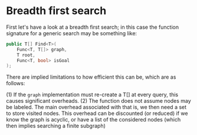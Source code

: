 # Breadth first search

First let's have a look at a breadth first search; in this case the function signature for a generic search may be something like:

```cs
public T[] Find<T>(
    Func<T, T[]> graph,
    T root,
    Func<T, bool> isGoal
);
```

There are implied limitations to how efficient this can be, which are as follows:

(1) If the `graph` implementation must re-create a T[] at every query, this causes significant overheads.
(2) The function does not assume nodes may be labeled. The main overhead associated with that is, we then need a set to store visited nodes. This overhead can be discounted (or reduced) if we know the graph is acyclic, or have a list of the considered nodes (which then implies searching a finite subgraph)
